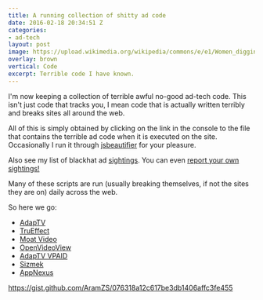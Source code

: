 ```yaml
---
title: A running collection of shitty ad code
date: 2016-02-18 20:34:51 Z
categories:
- ad-tech
layout: post
image: https://upload.wikimedia.org/wikipedia/commons/e/e1/Women_digging_the_well.jpg
overlay: brown
vertical: Code
excerpt: Terrible code I have known.
---
```


I'm now keeping a collection of terrible awful no-good ad-tech code. This isn't just code that tracks you, I mean code that is actually written terribly and breaks sites all around the web.

All of this is simply obtained by clicking on the link in the console to the file that contains the terrible ad code when it is executed on the site. Occasionally I run it through [jsbeautifier][js-beautifier] for your pleasure.

Also see my list of blackhat ad [sightings](https://docs.google.com/spreadsheets/d/1hhwRLKNK9n--wCLYno5X6dYL0B7RP8M1cvcjIpByeb0/edit?usp=sharing). You can even [report your own sightings!](http://goo.gl/forms/RrWuAmvbxf) 

Many of these scripts are run (usually breaking themselves, if not the sites they are on) daily across the web.

So here we go:

 - [AdapTV](#adaptv)
 - [TruEffect](#trueffect)
 - [Moat Video](#moatvideo)
 - [OpenVideoView](#ovv)
 - [AdapTV VPAID](#adaptvvpaid)
 - [Sizmek](#sizmek)
 - [AppNexus](#appnexus)

<a name="adaptv"></a><script src="https://gist.github.com/AramZS/6e6ed8c46e70e1024507.js"></script>

<a name="trueffect"></a><script src="https://gist.github.com/AramZS/4427f97e2282ca564685.js"></script>

<a name="moatvideo"></a><script src="https://gist.github.com/AramZS/a8206f7650088a0e682e.js"></script>

<a name="ovv"></a><script src="https://gist.github.com/AramZS/85b593fb3a070eb3d4a4.js"></script>

<a name="sizmek"></a><script src="https://gist.github.com/AramZS/076318a12c617be3db1406affc3fe455.js"></script>

<a name="appnexus"></a><script src="https://gist.github.com/AramZS/fd484d71fbfd98ca70ac7fa705fe8a59.js"></script>

https://gist.github.com/AramZS/076318a12c617be3db1406affc3fe455

[js-beautifier]:http://jsbeautifier.org/
